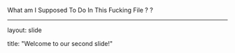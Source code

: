 What
am
I
Supposed
To
Do
In
This
Fucking
File
?
?




---

layout: slide

title: "Welcome to our second slide!"
